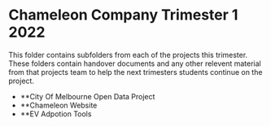 # Chameleon Company Trimester 1 2022


This folder contains subfolders from each of the projects this trimester. These folders contain handover documents and any other relevent material from that projects team to help the next trimesters students continue on the project.



- **City Of Melbourne Open Data Project
- **Chameleon Website
- **EV Adpotion Tools

